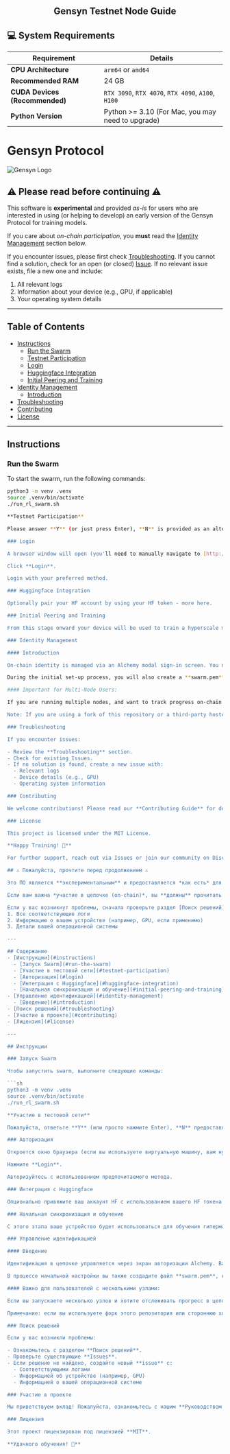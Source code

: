 <h2 align=center>Gensyn Testnet Node Guide</h2>

## 💻 System Requirements

| Requirement                         | Details                                                     |
|-------------------------------------|-------------------------------------------------------------|
| **CPU Architecture**                | `arm64` or `amd64`                                          |
| **Recommended RAM**                 | 24 GB                                                       |
| **CUDA Devices (Recommended)**      | `RTX 3090`, `RTX 4070`, `RTX 4090`, `A100`, `H100`          |
| **Python Version**                  | Python >= 3.10 (For Mac, you may need to upgrade)           |


# Gensyn Protocol

![Gensyn Logo](https://gensyn.ai/images/logo.png)



## ⚠️ Please read before continuing ⚠️

This software is **experimental** and provided *as-is* for users who are interested in using (or helping to develop) an early version of the Gensyn Protocol for training models.

If you care about *on-chain participation*, you **must** read the [Identity Management](#identity-management) section below.

If you encounter issues, please first check [Troubleshooting](#troubleshooting). If you cannot find a solution, check for an open (or closed) [Issue](../../issues). If no relevant issue exists, file a new one and include:
1. All relevant logs
2. Information about your device (e.g., GPU, if applicable)
3. Your operating system details

---

## Table of Contents
- [Instructions](#instructions)
  - [Run the Swarm](#run-the-swarm)
  - [Testnet Participation](#testnet-participation)
  - [Login](#login)
  - [Huggingface Integration](#huggingface-integration)
  - [Initial Peering and Training](#initial-peering-and-training)
- [Identity Management](#identity-management)
  - [Introduction](#introduction)
- [Troubleshooting](#troubleshooting)
- [Contributing](#contributing)
- [License](#license)

---

## Instructions

### Run the Swarm

To start the swarm, run the following commands:

```sh
python3 -m venv .venv
source .venv/bin/activate
./run_rl_swarm.sh

**Testnet Participation**

Please answer **Y** (or just press Enter), **N** is provided as an alternative flow but isn't currently maintained.

### Login

A browser window will open (you'll need to manually navigate to [http://localhost:3000/](http://localhost:3000/), if you're on a VM).

Click **Login**.

Login with your preferred method.

### Huggingface Integration

Optionally pair your HF account by using your HF token - more here.

### Initial Peering and Training

From this stage onward your device will be used to train a hyperscale machine learning system. You should see your peer register and vote on-chain here.

### Identity Management

#### Introduction

On-chain identity is managed via an Alchemy modal sign-in screen. You need to supply an email address or login via a supported method (e.g., Google). This creates an EOA public/private key (which are stored by Alchemy). You will also receive local session keys in **userApiKey**. Note that these aren't your EOA public/private keys.

During the initial set-up process, you will also create a **swarm.pem** file which maintains the identity of your peer. This is then registered on-chain using the EOA wallet hosted in Alchemy, triggered using your local API keys. This links the email address (and corresponding EOA in Alchemy) + swarm.pem forever and they are both effectively burned if one is lost.

#### Important for Multi-Node Users:

If you are running multiple nodes, and want to track progress on-chain (i.e., not just run RL Swarm itself and train a model), you must sign up again for each node - do not use the same **swarm.pem**, **userApiKey**, **userData.json**, email address, or copy the data between the nodes. If you do so, your progress won't be tracked on-chain. If you do any of these things, your node will work fine and train from the swarm, but this will not be reflected on-chain.

Note: If you are using a fork of this repository or a third-party hosted service (e.g., a "one-click" provider), the identity management process below is not guaranteed.

### Troubleshooting

If you encounter issues:

- Review the **Troubleshooting** section.
- Check for existing Issues.
- If no solution is found, create a new issue with:
  - Relevant logs
  - Device details (e.g., GPU)
  - Operating system information

### Contributing

We welcome contributions! Please read our **Contributing Guide** for details on how to submit issues, feature requests, or pull requests.

### License

This project is licensed under the MIT License.

**Happy Training! 🚀**

For further support, reach out via Issues or join our community on Discord.

## ⚠️ Пожалуйста, прочтите перед продолжением ⚠️

Это ПО является **экспериментальным** и предоставляется *как есть* для пользователей, которые заинтересованы в использовании (или помощи в разработке) ранней версии Протокола Gensyn для обучения моделей.

Если вам важна *участие в цепочке (on-chain)*, вы **должны** прочитать раздел [Управление идентификацией](#identity-management) ниже.

Если у вас возникнут проблемы, сначала проверьте раздел [Поиск решений](#troubleshooting). Если решение не найдено, проверьте открытые (или закрытые) [Issues](../../issues). Если нет подходящей проблемы, создайте новую и включите:
1. Все соответствующие логи
2. Информацию о вашем устройстве (например, GPU, если применимо)
3. Детали вашей операционной системы

---

## Содержание
- [Инструкции](#instructions)
  - [Запуск Swarm](#run-the-swarm)
  - [Участие в тестовой сети](#testnet-participation)
  - [Авторизация](#login)
  - [Интеграция с Huggingface](#huggingface-integration)
  - [Начальная синхронизация и обучение](#initial-peering-and-training)
- [Управление идентификацией](#identity-management)
  - [Введение](#introduction)
- [Поиск решений](#troubleshooting)
- [Участие в проекте](#contributing)
- [Лицензия](#license)

---

## Инструкции

### Запуск Swarm

Чтобы запустить swarm, выполните следующие команды:

```sh
python3 -m venv .venv
source .venv/bin/activate
./run_rl_swarm.sh

**Участие в тестовой сети**

Пожалуйста, ответьте **Y** (или просто нажмите Enter), **N** предоставляется как альтернативный поток, но в настоящее время не поддерживается.

### Авторизация

Откроется окно браузера (если вы используете виртуальную машину, вам нужно будет вручную перейти по адресу [http://localhost:3000/](http://localhost:3000/)).

Нажмите **Login**.

Авторизуйтесь с использованием предпочитаемого метода.

### Интеграция с Huggingface

Опционально привяжите ваш аккаунт HF с использованием вашего HF токена - подробности здесь.

### Начальная синхронизация и обучение

С этого этапа ваше устройство будет использоваться для обучения гипермасштабируемой системы машинного обучения. Вы должны увидеть, как ваш пир регистрируется и голосует в цепочке здесь.

### Управление идентификацией

#### Введение

Идентификация в цепочке управляется через экран авторизации Alchemy. Вам нужно предоставить адрес электронной почты или войти через поддерживаемый метод (например, Google). Это создаст публичный/приватный ключ **EOA** (которые хранятся в Alchemy). Вы также получите локальные ключи сессии в **userApiKey**. Обратите внимание, что это не ваши публичные/приватные ключи **EOA**.

В процессе начальной настройки вы также создадите файл **swarm.pem**, который будет хранить идентичность вашего пира. Этот файл затем регистрируется в цепочке с использованием **EOA** кошелька, размещенного в Alchemy, и запускается с помощью ваших локальных **API ключей**. Это связывает адрес электронной почты (и соответствующий **EOA** в Alchemy) + **swarm.pem** навсегда, и они оба фактически сгорают, если один из них теряется.

#### Важно для пользователей с несколькими узлами:

Если вы запускаете несколько узлов и хотите отслеживать прогресс в цепочке (т.е. не просто запускать RL Swarm и обучать модель), вам нужно снова зарегистрироваться для каждого узла — не используйте одинаковые **swarm.pem**, **userApiKey**, **userData.json**, адрес электронной почты и не копируйте данные между узлами. В противном случае ваш прогресс не будет отслеживаться в цепочке. Если вы сделаете одно из этих действий, ваш узел будет нормально работать и обучать модель из swarm, но это не будет отражено в цепочке.

Примечание: если вы используете форк этого репозитория или стороннюю хостинговую службу (например, "one-click" провайдера), процесс управления идентификацией ниже не гарантирован.

### Поиск решений

Если у вас возникли проблемы:

- Ознакомьтесь с разделом **Поиск решений**.
- Проверьте существующие **Issues**.
- Если решение не найдено, создайте новый **issue** с:
  - Соответствующими логами
  - Информацией об устройстве (например, GPU)
  - Информацией о вашей операционной системе

### Участие в проекте

Мы приветствуем вклад! Пожалуйста, ознакомьтесь с нашим **Руководством по внесению вклада** для получения информации о том, как отправлять **issues**, запросы на функции или **pull-запросы**.

### Лицензия

Этот проект лицензирован под лицензией **MIT**.

**Удачного обучения! 🚀**
